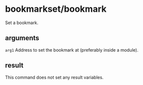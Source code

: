 # bookmarkset/bookmark

Set a bookmark.

## arguments

`arg1` Address to set the bookmark at (preferably inside a module).

## result

This command does not set any result variables.
